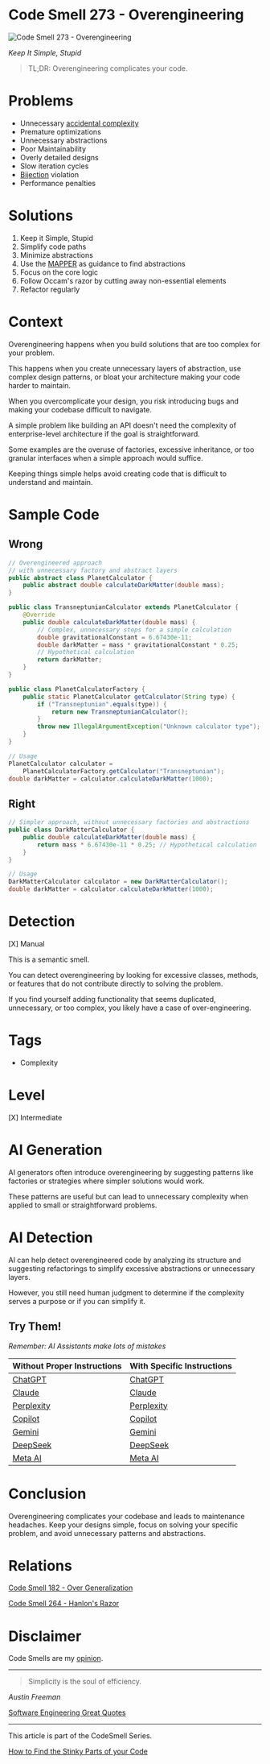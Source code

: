 # Code Smell 273 - Overengineering

![Code Smell 273 - Overengineering](8e58387f-e879-4ba5-a025-b53f8bfee3ae.jpg)

*Keep It Simple, Stupid*

> TL;DR: Overengineering complicates your code.

# Problems

- Unnecessary [accidental complexity](https://github.com/mcsee/Software-Design-Articles/tree/main/Articles/Theory/No%20Silver%20Bullet/readme.md)
- Premature optimizations
- Unnecessary abstractions
- Poor Maintainability
- Overly detailed designs
- Slow iteration cycles
- [Bijection](https://github.com/mcsee/Software-Design-Articles/tree/main/Articles/Theory/The%20One%20and%20Only%20Software%20Design%20Principle/readme.md) violation
- Performance penalties

# Solutions

1. Keep it Simple, Stupid
2. Simplify code paths
3. Minimize abstractions
4. Use the [MAPPER](https://github.com/mcsee/Software-Design-Articles/tree/main/Articles/Theory/What%20is%20(wrong%20with)%20software/readme.md) as guidance to find abstractions
5. Focus on the core logic
6. Follow Occam's razor by cutting away non-essential elements
7. Refactor regularly

# Context

Overengineering happens when you build solutions that are too complex for your problem.

This happens when you create unnecessary layers of abstraction, use complex design patterns, or bloat your architecture making your code harder to maintain.

When you overcomplicate your design, you risk introducing bugs and making your codebase difficult to navigate.

A simple problem like building an API doesn't need the complexity of enterprise-level architecture if the goal is straightforward.

Some examples are the overuse of factories, excessive inheritance, or too granular interfaces when a simple approach would suffice. 

Keeping things simple helps avoid creating code that is difficult to understand and maintain.

# Sample Code

## Wrong

<!-- [Gist Url](https://gist.github.com/mcsee/8d15f910232fe91b7d6516dcaafa6ddd) -->

```java
// Overengineered approach 
// with unnecessary factory and abstract layers
public abstract class PlanetCalculator {
    public abstract double calculateDarkMatter(double mass);
}

public class TransneptunianCalculator extends PlanetCalculator {
    @Override
    public double calculateDarkMatter(double mass) {
        // Complex, unnecessary steps for a simple calculation
        double gravitationalConstant = 6.67430e-11;
        double darkMatter = mass * gravitationalConstant * 0.25; 
        // Hypothetical calculation
        return darkMatter;
    }
}

public class PlanetCalculatorFactory {
    public static PlanetCalculator getCalculator(String type) {
        if ("Transneptunian".equals(type)) {
            return new TransneptunianCalculator();
        }
        throw new IllegalArgumentException("Unknown calculator type");
    }
}

// Usage
PlanetCalculator calculator = 
    PlanetCalculatorFactory.getCalculator("Transneptunian");
double darkMatter = calculator.calculateDarkMatter(1000);
```

## Right

<!-- [Gist Url](https://gist.github.com/mcsee/7fc58766071d5a15e9991bc618ae4a8f) -->

```java
// Simpler approach, without unnecessary factories and abstractions
public class DarkMatterCalculator {
    public double calculateDarkMatter(double mass) {
        return mass * 6.67430e-11 * 0.25; // Hypothetical calculation
    }
}

// Usage
DarkMatterCalculator calculator = new DarkMatterCalculator();
double darkMatter = calculator.calculateDarkMatter(1000);
```

# Detection

[X] Manual

This is a semantic smell.

You can detect overengineering by looking for excessive classes, methods, or features that do not contribute directly to solving the problem.

 If you find yourself adding functionality that seems duplicated, unnecessary, or too complex, you likely have a case of over-engineering.

# Tags

- Complexity

# Level

[X] Intermediate

# AI Generation

AI generators often introduce overengineering by suggesting patterns like factories or strategies where simpler solutions would work. 

These patterns are useful but can lead to unnecessary complexity when applied to small or straightforward problems.

# AI Detection

AI can help detect overengineered code by analyzing its structure and suggesting refactorings to simplify excessive abstractions or unnecessary layers.

However, you still need human judgment to determine if the complexity serves a purpose or if you can simplify it.

## Try Them!

*Remember: AI Assistants make lots of mistakes*

| Without Proper Instructions    | With Specific Instructions |
| -------- | ------- |
| [ChatGPT](https://chat.openai.com/?q=Correct+and+explain+this+code%3A+%60%60%60java%0D%0A%2F%2F+Overengineered+approach+%0D%0A%2F%2F+with+unnecessary+factory+and+abstract+layers%0D%0Apublic+abstract+class+PlanetCalculator+%7B%0D%0A++++public+abstract+double+calculateDarkMatter%28double+mass%29%3B%0D%0A%7D%0D%0A%0D%0Apublic+class+TransneptunianCalculator+extends+PlanetCalculator+%7B%0D%0A++++%40Override%0D%0A++++public+double+calculateDarkMatter%28double+mass%29+%7B%0D%0A++++++++%2F%2F+Complex%2C+unnecessary+steps+for+a+simple+calculation%0D%0A++++++++double+gravitationalConstant+%3D+6.67430e-11%3B%0D%0A++++++++double+darkMatter+%3D+mass+%2A+gravitationalConstant+%2A+0.25%3B+%0D%0A++++++++%2F%2F+Hypothetical+calculation%0D%0A++++++++return+darkMatter%3B%0D%0A++++%7D%0D%0A%7D%0D%0A%0D%0Apublic+class+PlanetCalculatorFactory+%7B%0D%0A++++public+static+PlanetCalculator+getCalculator%28String+type%29+%7B%0D%0A++++++++if+%28%22Transneptunian%22.equals%28type%29%29+%7B%0D%0A++++++++++++return+new+TransneptunianCalculator%28%29%3B%0D%0A++++++++%7D%0D%0A++++++++throw+new+IllegalArgumentException%28%22Unknown+calculator+type%22%29%3B%0D%0A++++%7D%0D%0A%7D%0D%0A%0D%0A%2F%2F+Usage%0D%0APlanetCalculator+calculator+%3D+%0D%0A++++PlanetCalculatorFactory.getCalculator%28%22Transneptunian%22%29%3B%0D%0Adouble+darkMatter+%3D+calculator.calculateDarkMatter%281000%29%3B%0D%0A%60%60%60) | [ChatGPT](https://chat.openai.com/?q=Remove+accidental+complexity+and+make+It+simpler%3A+%60%60%60java%0D%0A%2F%2F+Overengineered+approach+%0D%0A%2F%2F+with+unnecessary+factory+and+abstract+layers%0D%0Apublic+abstract+class+PlanetCalculator+%7B%0D%0A++++public+abstract+double+calculateDarkMatter%28double+mass%29%3B%0D%0A%7D%0D%0A%0D%0Apublic+class+TransneptunianCalculator+extends+PlanetCalculator+%7B%0D%0A++++%40Override%0D%0A++++public+double+calculateDarkMatter%28double+mass%29+%7B%0D%0A++++++++%2F%2F+Complex%2C+unnecessary+steps+for+a+simple+calculation%0D%0A++++++++double+gravitationalConstant+%3D+6.67430e-11%3B%0D%0A++++++++double+darkMatter+%3D+mass+%2A+gravitationalConstant+%2A+0.25%3B+%0D%0A++++++++%2F%2F+Hypothetical+calculation%0D%0A++++++++return+darkMatter%3B%0D%0A++++%7D%0D%0A%7D%0D%0A%0D%0Apublic+class+PlanetCalculatorFactory+%7B%0D%0A++++public+static+PlanetCalculator+getCalculator%28String+type%29+%7B%0D%0A++++++++if+%28%22Transneptunian%22.equals%28type%29%29+%7B%0D%0A++++++++++++return+new+TransneptunianCalculator%28%29%3B%0D%0A++++++++%7D%0D%0A++++++++throw+new+IllegalArgumentException%28%22Unknown+calculator+type%22%29%3B%0D%0A++++%7D%0D%0A%7D%0D%0A%0D%0A%2F%2F+Usage%0D%0APlanetCalculator+calculator+%3D+%0D%0A++++PlanetCalculatorFactory.getCalculator%28%22Transneptunian%22%29%3B%0D%0Adouble+darkMatter+%3D+calculator.calculateDarkMatter%281000%29%3B%0D%0A%60%60%60) |
| [Claude](https://claude.ai/new?q=Correct+and+explain+this+code%3A+%60%60%60java%0D%0A%2F%2F+Overengineered+approach+%0D%0A%2F%2F+with+unnecessary+factory+and+abstract+layers%0D%0Apublic+abstract+class+PlanetCalculator+%7B%0D%0A++++public+abstract+double+calculateDarkMatter%28double+mass%29%3B%0D%0A%7D%0D%0A%0D%0Apublic+class+TransneptunianCalculator+extends+PlanetCalculator+%7B%0D%0A++++%40Override%0D%0A++++public+double+calculateDarkMatter%28double+mass%29+%7B%0D%0A++++++++%2F%2F+Complex%2C+unnecessary+steps+for+a+simple+calculation%0D%0A++++++++double+gravitationalConstant+%3D+6.67430e-11%3B%0D%0A++++++++double+darkMatter+%3D+mass+%2A+gravitationalConstant+%2A+0.25%3B+%0D%0A++++++++%2F%2F+Hypothetical+calculation%0D%0A++++++++return+darkMatter%3B%0D%0A++++%7D%0D%0A%7D%0D%0A%0D%0Apublic+class+PlanetCalculatorFactory+%7B%0D%0A++++public+static+PlanetCalculator+getCalculator%28String+type%29+%7B%0D%0A++++++++if+%28%22Transneptunian%22.equals%28type%29%29+%7B%0D%0A++++++++++++return+new+TransneptunianCalculator%28%29%3B%0D%0A++++++++%7D%0D%0A++++++++throw+new+IllegalArgumentException%28%22Unknown+calculator+type%22%29%3B%0D%0A++++%7D%0D%0A%7D%0D%0A%0D%0A%2F%2F+Usage%0D%0APlanetCalculator+calculator+%3D+%0D%0A++++PlanetCalculatorFactory.getCalculator%28%22Transneptunian%22%29%3B%0D%0Adouble+darkMatter+%3D+calculator.calculateDarkMatter%281000%29%3B%0D%0A%60%60%60) | [Claude](https://claude.ai/new?q=Remove+accidental+complexity+and+make+It+simpler%3A+%60%60%60java%0D%0A%2F%2F+Overengineered+approach+%0D%0A%2F%2F+with+unnecessary+factory+and+abstract+layers%0D%0Apublic+abstract+class+PlanetCalculator+%7B%0D%0A++++public+abstract+double+calculateDarkMatter%28double+mass%29%3B%0D%0A%7D%0D%0A%0D%0Apublic+class+TransneptunianCalculator+extends+PlanetCalculator+%7B%0D%0A++++%40Override%0D%0A++++public+double+calculateDarkMatter%28double+mass%29+%7B%0D%0A++++++++%2F%2F+Complex%2C+unnecessary+steps+for+a+simple+calculation%0D%0A++++++++double+gravitationalConstant+%3D+6.67430e-11%3B%0D%0A++++++++double+darkMatter+%3D+mass+%2A+gravitationalConstant+%2A+0.25%3B+%0D%0A++++++++%2F%2F+Hypothetical+calculation%0D%0A++++++++return+darkMatter%3B%0D%0A++++%7D%0D%0A%7D%0D%0A%0D%0Apublic+class+PlanetCalculatorFactory+%7B%0D%0A++++public+static+PlanetCalculator+getCalculator%28String+type%29+%7B%0D%0A++++++++if+%28%22Transneptunian%22.equals%28type%29%29+%7B%0D%0A++++++++++++return+new+TransneptunianCalculator%28%29%3B%0D%0A++++++++%7D%0D%0A++++++++throw+new+IllegalArgumentException%28%22Unknown+calculator+type%22%29%3B%0D%0A++++%7D%0D%0A%7D%0D%0A%0D%0A%2F%2F+Usage%0D%0APlanetCalculator+calculator+%3D+%0D%0A++++PlanetCalculatorFactory.getCalculator%28%22Transneptunian%22%29%3B%0D%0Adouble+darkMatter+%3D+calculator.calculateDarkMatter%281000%29%3B%0D%0A%60%60%60) |
| [Perplexity](https://www.perplexity.ai/?q=Correct+and+explain+this+code%3A+%60%60%60java%0D%0A%2F%2F+Overengineered+approach+%0D%0A%2F%2F+with+unnecessary+factory+and+abstract+layers%0D%0Apublic+abstract+class+PlanetCalculator+%7B%0D%0A++++public+abstract+double+calculateDarkMatter%28double+mass%29%3B%0D%0A%7D%0D%0A%0D%0Apublic+class+TransneptunianCalculator+extends+PlanetCalculator+%7B%0D%0A++++%40Override%0D%0A++++public+double+calculateDarkMatter%28double+mass%29+%7B%0D%0A++++++++%2F%2F+Complex%2C+unnecessary+steps+for+a+simple+calculation%0D%0A++++++++double+gravitationalConstant+%3D+6.67430e-11%3B%0D%0A++++++++double+darkMatter+%3D+mass+%2A+gravitationalConstant+%2A+0.25%3B+%0D%0A++++++++%2F%2F+Hypothetical+calculation%0D%0A++++++++return+darkMatter%3B%0D%0A++++%7D%0D%0A%7D%0D%0A%0D%0Apublic+class+PlanetCalculatorFactory+%7B%0D%0A++++public+static+PlanetCalculator+getCalculator%28String+type%29+%7B%0D%0A++++++++if+%28%22Transneptunian%22.equals%28type%29%29+%7B%0D%0A++++++++++++return+new+TransneptunianCalculator%28%29%3B%0D%0A++++++++%7D%0D%0A++++++++throw+new+IllegalArgumentException%28%22Unknown+calculator+type%22%29%3B%0D%0A++++%7D%0D%0A%7D%0D%0A%0D%0A%2F%2F+Usage%0D%0APlanetCalculator+calculator+%3D+%0D%0A++++PlanetCalculatorFactory.getCalculator%28%22Transneptunian%22%29%3B%0D%0Adouble+darkMatter+%3D+calculator.calculateDarkMatter%281000%29%3B%0D%0A%60%60%60) | [Perplexity](https://www.perplexity.ai/?q=Remove+accidental+complexity+and+make+It+simpler%3A+%60%60%60java%0D%0A%2F%2F+Overengineered+approach+%0D%0A%2F%2F+with+unnecessary+factory+and+abstract+layers%0D%0Apublic+abstract+class+PlanetCalculator+%7B%0D%0A++++public+abstract+double+calculateDarkMatter%28double+mass%29%3B%0D%0A%7D%0D%0A%0D%0Apublic+class+TransneptunianCalculator+extends+PlanetCalculator+%7B%0D%0A++++%40Override%0D%0A++++public+double+calculateDarkMatter%28double+mass%29+%7B%0D%0A++++++++%2F%2F+Complex%2C+unnecessary+steps+for+a+simple+calculation%0D%0A++++++++double+gravitationalConstant+%3D+6.67430e-11%3B%0D%0A++++++++double+darkMatter+%3D+mass+%2A+gravitationalConstant+%2A+0.25%3B+%0D%0A++++++++%2F%2F+Hypothetical+calculation%0D%0A++++++++return+darkMatter%3B%0D%0A++++%7D%0D%0A%7D%0D%0A%0D%0Apublic+class+PlanetCalculatorFactory+%7B%0D%0A++++public+static+PlanetCalculator+getCalculator%28String+type%29+%7B%0D%0A++++++++if+%28%22Transneptunian%22.equals%28type%29%29+%7B%0D%0A++++++++++++return+new+TransneptunianCalculator%28%29%3B%0D%0A++++++++%7D%0D%0A++++++++throw+new+IllegalArgumentException%28%22Unknown+calculator+type%22%29%3B%0D%0A++++%7D%0D%0A%7D%0D%0A%0D%0A%2F%2F+Usage%0D%0APlanetCalculator+calculator+%3D+%0D%0A++++PlanetCalculatorFactory.getCalculator%28%22Transneptunian%22%29%3B%0D%0Adouble+darkMatter+%3D+calculator.calculateDarkMatter%281000%29%3B%0D%0A%60%60%60) |
| [Copilot](https://www.bing.com/chat?showconv=1&sendquery=1&q=Correct+and+explain+this+code%3A+%60%60%60java%0D%0A%2F%2F+Overengineered+approach+%0D%0A%2F%2F+with+unnecessary+factory+and+abstract+layers%0D%0Apublic+abstract+class+PlanetCalculator+%7B%0D%0A++++public+abstract+double+calculateDarkMatter%28double+mass%29%3B%0D%0A%7D%0D%0A%0D%0Apublic+class+TransneptunianCalculator+extends+PlanetCalculator+%7B%0D%0A++++%40Override%0D%0A++++public+double+calculateDarkMatter%28double+mass%29+%7B%0D%0A++++++++%2F%2F+Complex%2C+unnecessary+steps+for+a+simple+calculation%0D%0A++++++++double+gravitationalConstant+%3D+6.67430e-11%3B%0D%0A++++++++double+darkMatter+%3D+mass+%2A+gravitationalConstant+%2A+0.25%3B+%0D%0A++++++++%2F%2F+Hypothetical+calculation%0D%0A++++++++return+darkMatter%3B%0D%0A++++%7D%0D%0A%7D%0D%0A%0D%0Apublic+class+PlanetCalculatorFactory+%7B%0D%0A++++public+static+PlanetCalculator+getCalculator%28String+type%29+%7B%0D%0A++++++++if+%28%22Transneptunian%22.equals%28type%29%29+%7B%0D%0A++++++++++++return+new+TransneptunianCalculator%28%29%3B%0D%0A++++++++%7D%0D%0A++++++++throw+new+IllegalArgumentException%28%22Unknown+calculator+type%22%29%3B%0D%0A++++%7D%0D%0A%7D%0D%0A%0D%0A%2F%2F+Usage%0D%0APlanetCalculator+calculator+%3D+%0D%0A++++PlanetCalculatorFactory.getCalculator%28%22Transneptunian%22%29%3B%0D%0Adouble+darkMatter+%3D+calculator.calculateDarkMatter%281000%29%3B%0D%0A%60%60%60) | [Copilot](https://www.bing.com/chat?showconv=1&sendquery=1&q=Remove+accidental+complexity+and+make+It+simpler%3A+%60%60%60java%0D%0A%2F%2F+Overengineered+approach+%0D%0A%2F%2F+with+unnecessary+factory+and+abstract+layers%0D%0Apublic+abstract+class+PlanetCalculator+%7B%0D%0A++++public+abstract+double+calculateDarkMatter%28double+mass%29%3B%0D%0A%7D%0D%0A%0D%0Apublic+class+TransneptunianCalculator+extends+PlanetCalculator+%7B%0D%0A++++%40Override%0D%0A++++public+double+calculateDarkMatter%28double+mass%29+%7B%0D%0A++++++++%2F%2F+Complex%2C+unnecessary+steps+for+a+simple+calculation%0D%0A++++++++double+gravitationalConstant+%3D+6.67430e-11%3B%0D%0A++++++++double+darkMatter+%3D+mass+%2A+gravitationalConstant+%2A+0.25%3B+%0D%0A++++++++%2F%2F+Hypothetical+calculation%0D%0A++++++++return+darkMatter%3B%0D%0A++++%7D%0D%0A%7D%0D%0A%0D%0Apublic+class+PlanetCalculatorFactory+%7B%0D%0A++++public+static+PlanetCalculator+getCalculator%28String+type%29+%7B%0D%0A++++++++if+%28%22Transneptunian%22.equals%28type%29%29+%7B%0D%0A++++++++++++return+new+TransneptunianCalculator%28%29%3B%0D%0A++++++++%7D%0D%0A++++++++throw+new+IllegalArgumentException%28%22Unknown+calculator+type%22%29%3B%0D%0A++++%7D%0D%0A%7D%0D%0A%0D%0A%2F%2F+Usage%0D%0APlanetCalculator+calculator+%3D+%0D%0A++++PlanetCalculatorFactory.getCalculator%28%22Transneptunian%22%29%3B%0D%0Adouble+darkMatter+%3D+calculator.calculateDarkMatter%281000%29%3B%0D%0A%60%60%60) |
| [Gemini](https://gemini.google.com/?q=Correct+and+explain+this+code%3A+%60%60%60java%0D%0A%2F%2F+Overengineered+approach+%0D%0A%2F%2F+with+unnecessary+factory+and+abstract+layers%0D%0Apublic+abstract+class+PlanetCalculator+%7B%0D%0A++++public+abstract+double+calculateDarkMatter%28double+mass%29%3B%0D%0A%7D%0D%0A%0D%0Apublic+class+TransneptunianCalculator+extends+PlanetCalculator+%7B%0D%0A++++%40Override%0D%0A++++public+double+calculateDarkMatter%28double+mass%29+%7B%0D%0A++++++++%2F%2F+Complex%2C+unnecessary+steps+for+a+simple+calculation%0D%0A++++++++double+gravitationalConstant+%3D+6.67430e-11%3B%0D%0A++++++++double+darkMatter+%3D+mass+%2A+gravitationalConstant+%2A+0.25%3B+%0D%0A++++++++%2F%2F+Hypothetical+calculation%0D%0A++++++++return+darkMatter%3B%0D%0A++++%7D%0D%0A%7D%0D%0A%0D%0Apublic+class+PlanetCalculatorFactory+%7B%0D%0A++++public+static+PlanetCalculator+getCalculator%28String+type%29+%7B%0D%0A++++++++if+%28%22Transneptunian%22.equals%28type%29%29+%7B%0D%0A++++++++++++return+new+TransneptunianCalculator%28%29%3B%0D%0A++++++++%7D%0D%0A++++++++throw+new+IllegalArgumentException%28%22Unknown+calculator+type%22%29%3B%0D%0A++++%7D%0D%0A%7D%0D%0A%0D%0A%2F%2F+Usage%0D%0APlanetCalculator+calculator+%3D+%0D%0A++++PlanetCalculatorFactory.getCalculator%28%22Transneptunian%22%29%3B%0D%0Adouble+darkMatter+%3D+calculator.calculateDarkMatter%281000%29%3B%0D%0A%60%60%60) | [Gemini](https://gemini.google.com/?q=Remove+accidental+complexity+and+make+It+simpler%3A+%60%60%60java%0D%0A%2F%2F+Overengineered+approach+%0D%0A%2F%2F+with+unnecessary+factory+and+abstract+layers%0D%0Apublic+abstract+class+PlanetCalculator+%7B%0D%0A++++public+abstract+double+calculateDarkMatter%28double+mass%29%3B%0D%0A%7D%0D%0A%0D%0Apublic+class+TransneptunianCalculator+extends+PlanetCalculator+%7B%0D%0A++++%40Override%0D%0A++++public+double+calculateDarkMatter%28double+mass%29+%7B%0D%0A++++++++%2F%2F+Complex%2C+unnecessary+steps+for+a+simple+calculation%0D%0A++++++++double+gravitationalConstant+%3D+6.67430e-11%3B%0D%0A++++++++double+darkMatter+%3D+mass+%2A+gravitationalConstant+%2A+0.25%3B+%0D%0A++++++++%2F%2F+Hypothetical+calculation%0D%0A++++++++return+darkMatter%3B%0D%0A++++%7D%0D%0A%7D%0D%0A%0D%0Apublic+class+PlanetCalculatorFactory+%7B%0D%0A++++public+static+PlanetCalculator+getCalculator%28String+type%29+%7B%0D%0A++++++++if+%28%22Transneptunian%22.equals%28type%29%29+%7B%0D%0A++++++++++++return+new+TransneptunianCalculator%28%29%3B%0D%0A++++++++%7D%0D%0A++++++++throw+new+IllegalArgumentException%28%22Unknown+calculator+type%22%29%3B%0D%0A++++%7D%0D%0A%7D%0D%0A%0D%0A%2F%2F+Usage%0D%0APlanetCalculator+calculator+%3D+%0D%0A++++PlanetCalculatorFactory.getCalculator%28%22Transneptunian%22%29%3B%0D%0Adouble+darkMatter+%3D+calculator.calculateDarkMatter%281000%29%3B%0D%0A%60%60%60) | 
| [DeepSeek](https://chat.deepseek.com/?q=Correct+and+explain+this+code%3A+%60%60%60java%0D%0A%2F%2F+Overengineered+approach+%0D%0A%2F%2F+with+unnecessary+factory+and+abstract+layers%0D%0Apublic+abstract+class+PlanetCalculator+%7B%0D%0A++++public+abstract+double+calculateDarkMatter%28double+mass%29%3B%0D%0A%7D%0D%0A%0D%0Apublic+class+TransneptunianCalculator+extends+PlanetCalculator+%7B%0D%0A++++%40Override%0D%0A++++public+double+calculateDarkMatter%28double+mass%29+%7B%0D%0A++++++++%2F%2F+Complex%2C+unnecessary+steps+for+a+simple+calculation%0D%0A++++++++double+gravitationalConstant+%3D+6.67430e-11%3B%0D%0A++++++++double+darkMatter+%3D+mass+%2A+gravitationalConstant+%2A+0.25%3B+%0D%0A++++++++%2F%2F+Hypothetical+calculation%0D%0A++++++++return+darkMatter%3B%0D%0A++++%7D%0D%0A%7D%0D%0A%0D%0Apublic+class+PlanetCalculatorFactory+%7B%0D%0A++++public+static+PlanetCalculator+getCalculator%28String+type%29+%7B%0D%0A++++++++if+%28%22Transneptunian%22.equals%28type%29%29+%7B%0D%0A++++++++++++return+new+TransneptunianCalculator%28%29%3B%0D%0A++++++++%7D%0D%0A++++++++throw+new+IllegalArgumentException%28%22Unknown+calculator+type%22%29%3B%0D%0A++++%7D%0D%0A%7D%0D%0A%0D%0A%2F%2F+Usage%0D%0APlanetCalculator+calculator+%3D+%0D%0A++++PlanetCalculatorFactory.getCalculator%28%22Transneptunian%22%29%3B%0D%0Adouble+darkMatter+%3D+calculator.calculateDarkMatter%281000%29%3B%0D%0A%60%60%60) | [DeepSeek](https://chat.deepseek.com/?q=Remove+accidental+complexity+and+make+It+simpler%3A+%60%60%60java%0D%0A%2F%2F+Overengineered+approach+%0D%0A%2F%2F+with+unnecessary+factory+and+abstract+layers%0D%0Apublic+abstract+class+PlanetCalculator+%7B%0D%0A++++public+abstract+double+calculateDarkMatter%28double+mass%29%3B%0D%0A%7D%0D%0A%0D%0Apublic+class+TransneptunianCalculator+extends+PlanetCalculator+%7B%0D%0A++++%40Override%0D%0A++++public+double+calculateDarkMatter%28double+mass%29+%7B%0D%0A++++++++%2F%2F+Complex%2C+unnecessary+steps+for+a+simple+calculation%0D%0A++++++++double+gravitationalConstant+%3D+6.67430e-11%3B%0D%0A++++++++double+darkMatter+%3D+mass+%2A+gravitationalConstant+%2A+0.25%3B+%0D%0A++++++++%2F%2F+Hypothetical+calculation%0D%0A++++++++return+darkMatter%3B%0D%0A++++%7D%0D%0A%7D%0D%0A%0D%0Apublic+class+PlanetCalculatorFactory+%7B%0D%0A++++public+static+PlanetCalculator+getCalculator%28String+type%29+%7B%0D%0A++++++++if+%28%22Transneptunian%22.equals%28type%29%29+%7B%0D%0A++++++++++++return+new+TransneptunianCalculator%28%29%3B%0D%0A++++++++%7D%0D%0A++++++++throw+new+IllegalArgumentException%28%22Unknown+calculator+type%22%29%3B%0D%0A++++%7D%0D%0A%7D%0D%0A%0D%0A%2F%2F+Usage%0D%0APlanetCalculator+calculator+%3D+%0D%0A++++PlanetCalculatorFactory.getCalculator%28%22Transneptunian%22%29%3B%0D%0Adouble+darkMatter+%3D+calculator.calculateDarkMatter%281000%29%3B%0D%0A%60%60%60) | 
| [Meta AI](https://www.meta.ai/chat?q=Correct+and+explain+this+code%3A+%60%60%60java%0D%0A%2F%2F+Overengineered+approach+%0D%0A%2F%2F+with+unnecessary+factory+and+abstract+layers%0D%0Apublic+abstract+class+PlanetCalculator+%7B%0D%0A++++public+abstract+double+calculateDarkMatter%28double+mass%29%3B%0D%0A%7D%0D%0A%0D%0Apublic+class+TransneptunianCalculator+extends+PlanetCalculator+%7B%0D%0A++++%40Override%0D%0A++++public+double+calculateDarkMatter%28double+mass%29+%7B%0D%0A++++++++%2F%2F+Complex%2C+unnecessary+steps+for+a+simple+calculation%0D%0A++++++++double+gravitationalConstant+%3D+6.67430e-11%3B%0D%0A++++++++double+darkMatter+%3D+mass+%2A+gravitationalConstant+%2A+0.25%3B+%0D%0A++++++++%2F%2F+Hypothetical+calculation%0D%0A++++++++return+darkMatter%3B%0D%0A++++%7D%0D%0A%7D%0D%0A%0D%0Apublic+class+PlanetCalculatorFactory+%7B%0D%0A++++public+static+PlanetCalculator+getCalculator%28String+type%29+%7B%0D%0A++++++++if+%28%22Transneptunian%22.equals%28type%29%29+%7B%0D%0A++++++++++++return+new+TransneptunianCalculator%28%29%3B%0D%0A++++++++%7D%0D%0A++++++++throw+new+IllegalArgumentException%28%22Unknown+calculator+type%22%29%3B%0D%0A++++%7D%0D%0A%7D%0D%0A%0D%0A%2F%2F+Usage%0D%0APlanetCalculator+calculator+%3D+%0D%0A++++PlanetCalculatorFactory.getCalculator%28%22Transneptunian%22%29%3B%0D%0Adouble+darkMatter+%3D+calculator.calculateDarkMatter%281000%29%3B%0D%0A%60%60%60) | [Meta AI](https://www.meta.ai/?q=Remove+accidental+complexity+and+make+It+simpler%3A+%60%60%60java%0D%0A%2F%2F+Overengineered+approach+%0D%0A%2F%2F+with+unnecessary+factory+and+abstract+layers%0D%0Apublic+abstract+class+PlanetCalculator+%7B%0D%0A++++public+abstract+double+calculateDarkMatter%28double+mass%29%3B%0D%0A%7D%0D%0A%0D%0Apublic+class+TransneptunianCalculator+extends+PlanetCalculator+%7B%0D%0A++++%40Override%0D%0A++++public+double+calculateDarkMatter%28double+mass%29+%7B%0D%0A++++++++%2F%2F+Complex%2C+unnecessary+steps+for+a+simple+calculation%0D%0A++++++++double+gravitationalConstant+%3D+6.67430e-11%3B%0D%0A++++++++double+darkMatter+%3D+mass+%2A+gravitationalConstant+%2A+0.25%3B+%0D%0A++++++++%2F%2F+Hypothetical+calculation%0D%0A++++++++return+darkMatter%3B%0D%0A++++%7D%0D%0A%7D%0D%0A%0D%0Apublic+class+PlanetCalculatorFactory+%7B%0D%0A++++public+static+PlanetCalculator+getCalculator%28String+type%29+%7B%0D%0A++++++++if+%28%22Transneptunian%22.equals%28type%29%29+%7B%0D%0A++++++++++++return+new+TransneptunianCalculator%28%29%3B%0D%0A++++++++%7D%0D%0A++++++++throw+new+IllegalArgumentException%28%22Unknown+calculator+type%22%29%3B%0D%0A++++%7D%0D%0A%7D%0D%0A%0D%0A%2F%2F+Usage%0D%0APlanetCalculator+calculator+%3D+%0D%0A++++PlanetCalculatorFactory.getCalculator%28%22Transneptunian%22%29%3B%0D%0Adouble+darkMatter+%3D+calculator.calculateDarkMatter%281000%29%3B%0D%0A%60%60%60) | 

# Conclusion

Overengineering complicates your codebase and leads to maintenance headaches. Keep your designs simple, focus on solving your specific problem, and avoid unnecessary patterns and abstractions.

# Relations

[Code Smell 182 - Over Generalization](https://github.com/mcsee/Software-Design-Articles/tree/main/Articles/Code%20Smells/Code%20Smell%20182%20-%20Over%20Generalization/readme.md)

[Code Smell 264 - Hanlon's Razor](https://github.com/mcsee/Software-Design-Articles/tree/main/Articles/Code%20Smells/Code%20Smell%20264%20-%20Hanlon's%20Razor/readme.md)

# Disclaimer

Code Smells are my [opinion](https://github.com/mcsee/Software-Design-Articles/tree/main/Articles/Blogging/I%20Wrote%20More%20than%2090%20Articles%20on%202021%20Here%20is%20What%20I%20Learned/readme.md).
  
* * *

> Simplicity is the soul of efficiency.

_Austin Freeman_ 
 
[Software Engineering Great Quotes](https://github.com/mcsee/Software-Design-Articles/tree/main/Articles/Quotes/Software%20Engineering%20Great%20Quotes/readme.md)

* * *

This article is part of the CodeSmell Series.

[How to Find the Stinky Parts of your Code](https://github.com/mcsee/Software-Design-Articles/tree/main/Articles/Code%20Smells/How%20to%20Find%20the%20Stinky%20parts%20of%20your%20Code/readme.md)
